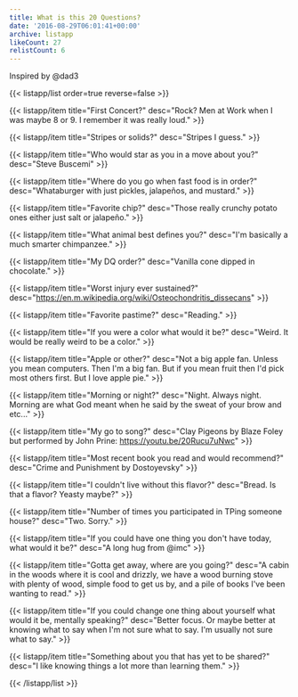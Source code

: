 ```yaml
---
title: What is this 20 Questions?
date: '2016-08-29T06:01:41+00:00'
archive: listapp
likeCount: 27
relistCount: 6
---
```


Inspired by @dad3

{{< listapp/list order=true reverse=false >}}

   {{< listapp/item title="First Concert?"
      desc="Rock? Men at Work when I was maybe 8 or 9. I remember it was really loud." >}}

   {{< listapp/item title="Stripes or solids?"
      desc="Stripes I guess." >}}

   {{< listapp/item title="Who would star as you in a move about you?"
      desc="Steve Buscemi" >}}

   {{< listapp/item title="Where do you go when fast food is in order?"
      desc="Whataburger with just pickles, jalapeños, and mustard." >}}

   {{< listapp/item title="Favorite chip?"
      desc="Those really crunchy potato ones either just salt or jalapeño." >}}

   {{< listapp/item title="What animal best defines you?"
      desc="I'm basically a much smarter chimpanzee." >}}

   {{< listapp/item title="My DQ order?"
      desc="Vanilla cone dipped in chocolate." >}}

   {{< listapp/item title="Worst injury ever sustained?"
      desc="https://en.m.wikipedia.org/wiki/Osteochondritis_dissecans" >}}

   {{< listapp/item title="Favorite pastime?"
      desc="Reading." >}}

   {{< listapp/item title="If you were a color what would it be?"
      desc="Weird. It would be really weird to be a color." >}}

   {{< listapp/item title="Apple or other?"
      desc="Not a big apple fan. Unless you mean computers. Then I'm a big fan. But if you mean fruit then I'd pick most others first. But I love apple pie." >}}

   {{< listapp/item title="Morning or night?"
      desc="Night. Always night. Morning are what God meant when he said by the sweat of your brow and etc..." >}}

   {{< listapp/item title="My go to song?"
      desc="Clay Pigeons by Blaze Foley but performed by John Prine: https://youtu.be/20Rucu7uNwc" >}}

   {{< listapp/item title="Most recent book you read and would recommend?"
      desc="Crime and Punishment by Dostoyevsky" >}}

   {{< listapp/item title="I couldn't live without this flavor?"
      desc="Bread. Is that a flavor? Yeasty maybe?" >}}

   {{< listapp/item title="Number of times you participated in TPing someone house?"
      desc="Two. Sorry." >}}

   {{< listapp/item title="If you could have one thing you don't have today, what would it be?"
      desc="A long hug from @imc" >}}

   {{< listapp/item title="Gotta get away, where are you going?"
      desc="A cabin in the woods where it is cool and drizzly, we have a wood burning stove with plenty of wood, simple food to get us by, and a pile of books I've been wanting to read." >}}

   {{< listapp/item title="If you could change one thing about yourself what would it be, mentally speaking?"
      desc="Better focus. Or maybe better at knowing what to say when I'm not sure what to say. I'm usually not sure what to say." >}}

   {{< listapp/item title="Something about you that has yet to be shared?"
      desc="I like knowing things a lot more than learning them." >}}

{{< /listapp/list >}}
